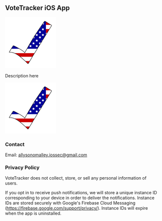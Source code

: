 ## VoteTracker iOS App

![Image](https://raw.githubusercontent.com/allyomalley/VoteTracker/master/Icon-App-83.5x83.5@2x.png)

Description here

![Image](https://raw.githubusercontent.com/allyomalley/VoteTracker/master/Icon-App-83.5x83.5@2x.png)

### Contact

Email: allysonomalley.iossec@gmail.com


### Privacy Policy

VoteTracker does not collect, store, or sell any personal information of users. 

If you opt in to receive push notifications, we will store a unique instance ID corresponding to your device in order to deliver the notifications. Instance IDs are stored securely with Google's Firebase Cloud Messaging (https://firebase.google.com/support/privacy/). Instance IDs will expire when the app is uninstalled.

